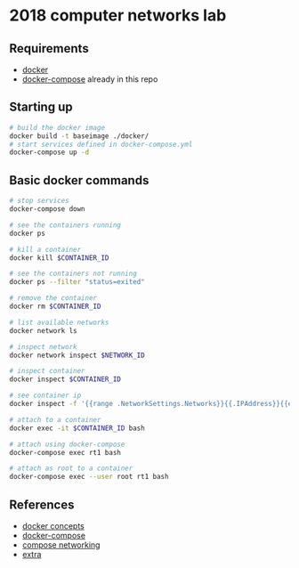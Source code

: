 # 2018 computer networks lab

## Requirements
- [docker](https://docs.docker.com/install/linux/docker-ce/ubuntu/)
- [docker-compose](https://docs.docker.com/compose/install/) already in this repo

## Starting up
```bash
# build the docker image
docker build -t baseimage ./docker/
# start services defined in docker-compose.yml
docker-compose up -d
```

## Basic docker commands
```bash
# stop services
docker-compose down

# see the containers running
docker ps

# kill a container
docker kill $CONTAINER_ID

# see the containers not running
docker ps --filter "status=exited"

# remove the container
docker rm $CONTAINER_ID

# list available networks
docker network ls

# inspect network
docker network inspect $NETWORK_ID

# inspect container
docker inspect $CONTAINER_ID

# see container ip
docker inspect -f '{{range .NetworkSettings.Networks}}{{.IPAddress}}{{end}}' $CONTAINER_ID

# attach to a container
docker exec -it $CONTAINER_ID bash

# attach using docker-compose
docker-compose exec rt1 bash

# attach as root to a container
docker-compose exec --user root rt1 bash
```

## References
- [docker concepts](https://docs.docker.com/engine/docker-overview/#docker-engine)
- [docker-compose](http://docker-k8s-lab.readthedocs.io/en/latest/docker/docker-compose.html)
- [compose networking](https://runnable.com/docker/docker-compose-networking)
- [extra](https://success.docker.com/article/Docker_Reference_Architecture-_Designing_Scalable,_Portable_Docker_Container_Networks)
